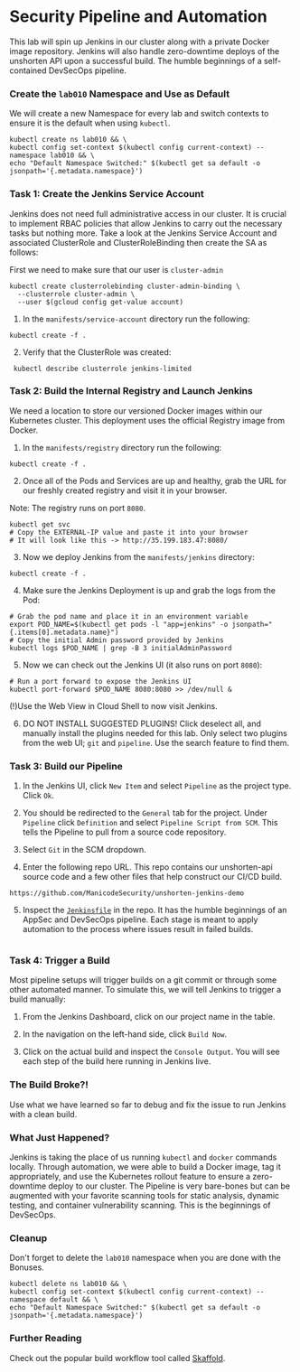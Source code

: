 # Security Pipeline and Automation
This lab will spin up Jenkins in our cluster along with a private Docker image repository. Jenkins will also handle zero-downtime deploys of the unshorten API upon a successful build. The humble beginnings of a self-contained DevSecOps pipeline.

### Create the `lab010` Namespace and Use as Default

We will create a new Namespace for every lab and switch contexts to ensure it is the default when using `kubectl`.
```
kubectl create ns lab010 && \
kubectl config set-context $(kubectl config current-context) --namespace lab010 && \
echo "Default Namespace Switched:" $(kubectl get sa default -o jsonpath='{.metadata.namespace}')
```

### Task 1: Create the Jenkins Service Account
Jenkins does not need full administrative access in our cluster. It is crucial to implement RBAC policies that allow Jenkins to carry out the necessary tasks but nothing more. Take a look at the Jenkins Service Account and associated ClusterRole and ClusterRoleBinding then create the SA as follows:

First we need to make sure that our user is `cluster-admin`
```
kubectl create clusterrolebinding cluster-admin-binding \
  --clusterrole cluster-admin \
  --user $(gcloud config get-value account)
```

1. In the `manifests/service-account` directory run the following:

```
kubectl create -f .
```

2. Verify that the ClusterRole was created:
```
 kubectl describe clusterrole jenkins-limited
 ```

### Task 2: Build the Internal Registry and Launch Jenkins
We need a location to store our versioned Docker images within our Kubernetes cluster. This deployment uses the official Registry image from Docker.

1. In the `manifests/registry` directory run the following:
```
kubectl create -f .
```

2. Once all of the Pods and Services are up and healthy, grab the URL for our freshly created registry and visit it in your browser.

Note: The registry runs on port `8080`.
```
kubectl get svc
# Copy the EXTERNAL-IP value and paste it into your browser
# It will look like this -> http://35.199.183.47:8080/
```

3. Now we deploy Jenkins from the `manifests/jenkins` directory:
```
kubectl create -f .
```

4. Make sure the Jenkins Deployment is up and grab the logs from the Pod:
```
# Grab the pod name and place it in an environment variable
export POD_NAME=$(kubectl get pods -l "app=jenkins" -o jsonpath="{.items[0].metadata.name}")
# Copy the initial Admin password provided by Jenkins
kubectl logs $POD_NAME | grep -B 3 initialAdminPassword
```

5. Now we can check out the Jenkins UI (it also runs on port `8080`):
```
# Run a port forward to expose the Jenkins UI
kubectl port-forward $POD_NAME 8080:8080 >> /dev/null &
```
(!)Use the Web View in Cloud Shell to now visit Jenkins.

6. DO NOT INSTALL SUGGESTED PLUGINS! Click deselect all, and manually install the plugins needed for this lab. Only select two plugins from the web UI; `git` and `pipeline`. Use the search feature to find them.

### Task 3: Build our Pipeline

1. In the Jenkins UI, click `New Item` and select `Pipeline` as the project type. Click `Ok`.

2. You should be redirected to the `General` tab for the project. Under `Pipeline` click `Definition` and select `Pipeline Script from SCM`. This tells the Pipeline to pull from a source code repository.

3. Select `Git` in the SCM dropdown.

4. Enter the following repo URL. This repo contains our unshorten-api source code and a few other files that help construct our CI/CD build.
```
https://github.com/ManicodeSecurity/unshorten-jenkins-demo
```

5. Inspect the [`Jenkinsfile`](https://github.com/ManicodeSecurity/unshorten-jenkins-demo/blob/master/Jenkinsfile) in the repo. It has the humble beginnings of an AppSec and DevSecOps pipeline. Each stage is meant to apply automation to the process where issues result in failed builds.

```bash

```

### Task 4: Trigger a Build
Most pipeline setups will trigger builds on a git commit or through some other automated manner. To simulate this, we will tell Jenkins to trigger a build manually:

1. From the Jenkins Dashboard, click on our project name in the table.

2. In the navigation on the left-hand side, click `Build Now`.

3. Click on the actual build and inspect the `Console Output`. You will see each step of the build here running in Jenkins live.

### The Build Broke?!
Use what we have learned so far to debug and fix the issue to run Jenkins with a clean build.

### What Just Happened?

Jenkins is taking the place of us running `kubectl` and `docker` commands locally. Through automation, we were able to build a Docker image, tag it appropriately, and use the Kubernetes rollout feature to ensure a zero-downtime deploy to our cluster. The Pipeline is very bare-bones but can be augmented with your favorite scanning tools for static analysis, dynamic testing, and container vulnerability scanning. This is the beginnings of DevSecOps.

### Cleanup

Don't forget to delete the `lab010` namespace when you are done with the Bonuses.
```
kubectl delete ns lab010 && \
kubectl config set-context $(kubectl config current-context) --namespace default && \
echo "Default Namespace Switched:" $(kubectl get sa default -o jsonpath='{.metadata.namespace}')
```

### Further Reading
Check out the popular build workflow tool called [Skaffold](https://github.com/GoogleContainerTools/skaffold).
